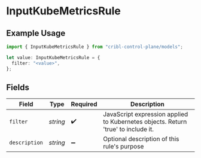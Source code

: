 # InputKubeMetricsRule

## Example Usage

```typescript
import { InputKubeMetricsRule } from "cribl-control-plane/models";

let value: InputKubeMetricsRule = {
  filter: "<value>",
};
```

## Fields

| Field                                                                             | Type                                                                              | Required                                                                          | Description                                                                       |
| --------------------------------------------------------------------------------- | --------------------------------------------------------------------------------- | --------------------------------------------------------------------------------- | --------------------------------------------------------------------------------- |
| `filter`                                                                          | *string*                                                                          | :heavy_check_mark:                                                                | JavaScript expression applied to Kubernetes objects. Return 'true' to include it. |
| `description`                                                                     | *string*                                                                          | :heavy_minus_sign:                                                                | Optional description of this rule's purpose                                       |